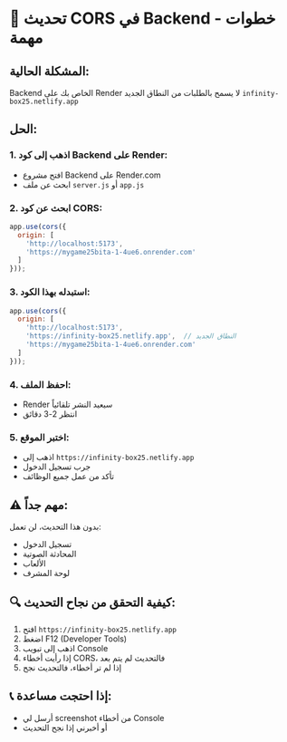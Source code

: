 # 🔧 تحديث CORS في Backend - خطوات مهمة

## المشكلة الحالية:
Backend الخاص بك على Render لا يسمح بالطلبات من النطاق الجديد `infinity-box25.netlify.app`

## الحل:

### 1. اذهب إلى كود Backend على Render:
- افتح مشروع Backend على Render.com
- ابحث عن ملف `server.js` أو `app.js`

### 2. ابحث عن كود CORS:
```javascript
app.use(cors({
  origin: [
    'http://localhost:5173',
    'https://mygame25bita-1-4ue6.onrender.com'
  ]
}));
```

### 3. استبدله بهذا الكود:
```javascript
app.use(cors({
  origin: [
    'http://localhost:5173',
    'https://infinity-box25.netlify.app',  // النطاق الجديد
    'https://mygame25bita-1-4ue6.onrender.com'
  ]
}));
```

### 4. احفظ الملف:
- Render سيعيد النشر تلقائياً
- انتظر 2-3 دقائق

### 5. اختبر الموقع:
- اذهب إلى `https://infinity-box25.netlify.app`
- جرب تسجيل الدخول
- تأكد من عمل جميع الوظائف

## ⚠️ مهم جداً:
بدون هذا التحديث، لن تعمل:
- تسجيل الدخول
- المحادثة الصوتية  
- الألعاب
- لوحة المشرف

## 🔍 كيفية التحقق من نجاح التحديث:
1. افتح `https://infinity-box25.netlify.app`
2. اضغط F12 (Developer Tools)
3. اذهب إلى تبويب Console
4. إذا رأيت أخطاء CORS، فالتحديث لم يتم بعد
5. إذا لم تر أخطاء، فالتحديث نجح

## 📞 إذا احتجت مساعدة:
- أرسل لي screenshot من أخطاء Console
- أو أخبرني إذا نجح التحديث